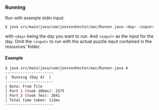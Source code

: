 ### Running

Run with example stdin input:
```bash
$ java src/main/java/com/jonssonhector/aoc/Runner.java <day> <input>
```

with `<day>` being the day you want to run. And `<input>` as the input for the day.
Omit the `<input>` to run with the actual puzzle input contained in the resources' folder.

#### Example

```bash
$ java src/main/java/com/jonssonhector/aoc/Runner.java 4
----------------------
|  Running (Day 4)  |
----------------------
| Data: From file
| Part 1 (took 106ms): 2575
| Part 2 (took 7ms): 2041
| Total time taken: 113ms
----------------------
```
